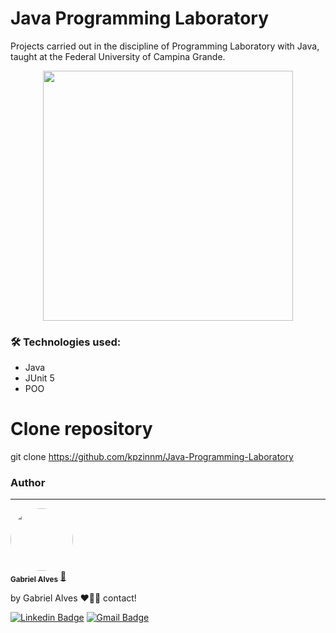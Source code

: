 # Java Programming Laboratory
Projects carried out in the discipline of Programming Laboratory with Java, taught at the Federal University of Campina Grande.
<div align="center">
<img src="https://user-images.githubusercontent.com/100965133/205176617-ba20b7e0-1099-420a-802e-a7cb264e4dc5.png" width="400px" />
</div>


### 🛠 Technologies used:
- Java
- JUnit 5
- POO

# Clone repository
git clone https://github.com/kpzinnm/Java-Programming-Laboratory

### Author
---

<a href="https://github.com/kpzinnm">
 <img style="border-radius: 50%;" src="https://avatars.githubusercontent.com/u/100965133?v=4" width="100px;" alt=""/>
 <br />
 <sub><b>Gabriel Alves</b></sub></a> <a href="https://github.com/kpzinnm" title="Rocketseat">🚀</a>


by Gabriel Alves ❤️👋🏽 contact!

[![Linkedin Badge](https://img.shields.io/badge/-Gabriel-blue?style=flat-square&logo=Linkedin&logoColor=white&link=https://www.linkedin.com/in/gabriel-alves-b69836181/)](https://www.linkedin.com/in/gabriel-alves-b69836181/) 
[![Gmail Badge](https://img.shields.io/badge/-gabriel.barradev@gmail.com-c14438?style=flat-square&logo=Gmail&logoColor=white&link=mailto:gabriel.barradev@gmail.com)](mailto:gabriel.barradev@gmail.com)
